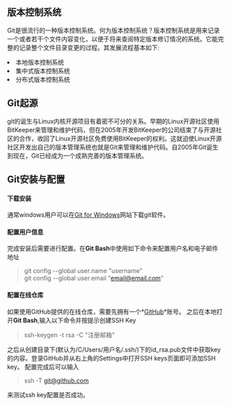 ## 版本控制系统
Git是很流行的一种版本控制系统。何为版本控制系统？版本控制系统是用来记录一个或者若干个文件内容变化，以便于将来查阅特定版本修订情况的系统。它能完整的记录整个文件目录变更的过程。其发展流程基本如下:  
<li>本地版本控制系统</li>
<li>集中式版本控制系统</li>
<li>分布式版本控制系统</li>


## Git起源
git的诞生与Linux内核开源项目有着密不可分的关系。早期的Linux开源社区使用BitKeeper来管理和维护代码，但在2005年开发BitKeeper的公司结束了与开源社区的合作，收回了Linux开源社区免费使用BitKeeper的权利。这就迫使Linux开源社区开发出自己的版本管理系统也就是Git来管理和维护代码。自2005年Git诞生到现在，Git已经成为一个成熟完善的版本管理系统。

## Git安装与配置
#### 下载安装
通常windows用户可以在[Git for Windows](https://git-scm.com/download/win)网站下载git软件。  
#### 配置用户信息
完成安装后需要进行配置。在**Git Bash**中使用如下命令来配置用户名和电子邮件地址
>git config --global user.name "username"  
>git config --global user.email "email@email.com"
#### 配置在线仓库
如果使用GitHub提供的在线仓库，需要先拥有一个*[GitHub](https://github.com)*账号。
之后在本地打开**Git Bash**,输入以下命令并按提示创建SSH Key
>ssh-keygen -t rsa -C "注册邮箱"   

之后从创建目录下(默认为/C/Users/用户名/.ssh/)下的id_rsa.pub文件中获取key的内容。登录GitHub并从右上角的Settings中打开SSH keys页面即可添加SSH key。
配置完成后可以输入
>ssh -T git@github.com

来测试ssh key配置是否成功。